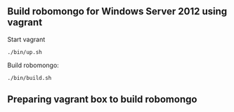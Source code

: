 ## Build robomongo for Windows Server 2012 using vagrant

Start vagrant
```
./bin/up.sh
```
Build robomongo:
```
./bin/build.sh
```

## Preparing vagrant box to build robomongo
